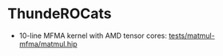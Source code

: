 # ThundeROCats

- 10-line MFMA kernel with AMD tensor cores: [tests/matmul-mfma/matmul.hip](tests/matmul-mfma/matmul.hip)
